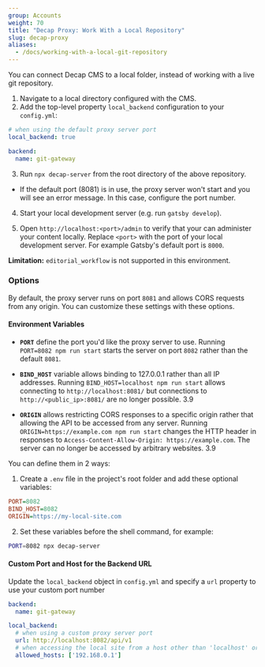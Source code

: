 ```yaml
---
group: Accounts
weight: 70
title: "Decap Proxy: Work With a Local Repository"
slug: decap-proxy
aliases:
  - /docs/working-with-a-local-git-repository
---
```

You can connect Decap CMS to a local folder, instead of working with a live git repository.

1. Navigate to a local directory configured with the CMS.
2. Add the top-level property `local_backend` configuration to your `config.yml`:

```yaml
# when using the default proxy server port
local_backend: true

backend:
  name: git-gateway
```

3. Run `npx decap-server` from the root directory of the above repository.

  * If the default port (8081) is in use, the proxy server won't start and you will see an error message. In this case, configure the port number.

4. Start your local development server (e.g. run `gatsby develop`).

5. Open `http://localhost:<port>/admin` to verify that your can administer your content locally. Replace `<port>` with the port of your local development server. For example Gatsby's default port is `8000`.

**Limitation:** `editorial_workflow` is not supported in this environment.

### Options

By default, the proxy server runs on port `8081` and allows CORS requests from any origin. You can customize these settings with these options.

#### Environment Variables

* **`PORT`** define the port you'd like the proxy server to use. Running `PORT=8082 npm run start` starts the server on port `8082` rather than the default `8081`.

* **`BIND_HOST`** variable allows binding to 127.0.0.1 rather than all IP addresses. Running `BIND_HOST=localhost npm run start` allows connecting to `http://localhost:8081/` but connections to `http://<public_ip>:8081/` are no longer possible. <span class="version-tag">3.9</span>

* **`ORIGIN`** allows restricting CORS responses to a specific origin rather that allowing the API to be accessed from any server. Running `ORIGIN=https://example.com npm run start` changes the HTTP header in responses to `Access-Content-Allow-Origin: https://example.com`. The server can no longer be accessed by arbitrary websites. <span class="version-tag">3.9</span>

You can define them in 2 ways:

1. Create a `.env` file in the project's root folder and add these optional variables: 

```ini
PORT=8082
BIND_HOST=8082
ORIGIN=https://my-local-site.com
```

2. Set these variables before the shell command, for example:

```bash
PORT=8082 npx decap-server
```

#### Custom Port and Host for the Backend URL

Update the `local_backend` object in `config.yml` and specify a `url` property to use your custom port number

```yaml
backend:
  name: git-gateway

local_backend:
  # when using a custom proxy server port
  url: http://localhost:8082/api/v1
  # when accessing the local site from a host other than 'localhost' or '127.0.0.1'
  allowed_hosts: ['192.168.0.1']
```
